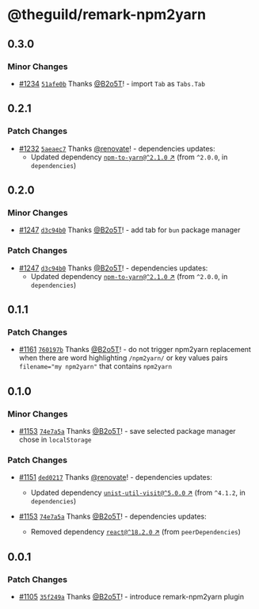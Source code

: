 # @theguild/remark-npm2yarn

## 0.3.0

### Minor Changes

- [#1234](https://github.com/the-guild-org/docs/pull/1234)
  [`51afe0b`](https://github.com/the-guild-org/docs/commit/51afe0bed8dbb065645dc88c879a5d8405f28e0f)
  Thanks [@B2o5T](https://github.com/B2o5T)! - import `Tab` as `Tabs.Tab`

## 0.2.1

### Patch Changes

- [#1232](https://github.com/the-guild-org/docs/pull/1232)
  [`5aeaec7`](https://github.com/the-guild-org/docs/commit/5aeaec777a6c5280c7e0f387502d8671ccddf148)
  Thanks [@renovate](https://github.com/apps/renovate)! - dependencies updates:
  - Updated dependency [`npm-to-yarn@^2.1.0` ↗︎](https://www.npmjs.com/package/npm-to-yarn/v/2.1.0)
    (from `^2.0.0`, in `dependencies`)

## 0.2.0

### Minor Changes

- [#1247](https://github.com/the-guild-org/docs/pull/1247)
  [`d3c94b0`](https://github.com/the-guild-org/docs/commit/d3c94b03e620e71e0ef5781afc0c9e8304ae0dfe)
  Thanks [@B2o5T](https://github.com/B2o5T)! - add tab for `bun` package manager

### Patch Changes

- [#1247](https://github.com/the-guild-org/docs/pull/1247)
  [`d3c94b0`](https://github.com/the-guild-org/docs/commit/d3c94b03e620e71e0ef5781afc0c9e8304ae0dfe)
  Thanks [@B2o5T](https://github.com/B2o5T)! - dependencies updates:
  - Updated dependency [`npm-to-yarn@^2.1.0` ↗︎](https://www.npmjs.com/package/npm-to-yarn/v/2.1.0)
    (from `^2.0.0`, in `dependencies`)

## 0.1.1

### Patch Changes

- [#1161](https://github.com/the-guild-org/docs/pull/1161)
  [`760197b`](https://github.com/the-guild-org/docs/commit/760197bbcde931e17d6033a18c1a0724e10e2c4e)
  Thanks [@B2o5T](https://github.com/B2o5T)! - do not trigger npm2yarn replacement when there are
  word highlighting `/npm2yarn/` or key values pairs `filename="my npm2yarn"` that contains
  `npm2yarn`

## 0.1.0

### Minor Changes

- [#1153](https://github.com/the-guild-org/docs/pull/1153)
  [`74e7a5a`](https://github.com/the-guild-org/docs/commit/74e7a5a7f25733166d5657a5b724dc0a8f35e03b)
  Thanks [@B2o5T](https://github.com/B2o5T)! - save selected package manager chose in `localStorage`

### Patch Changes

- [#1151](https://github.com/the-guild-org/docs/pull/1151)
  [`ded0217`](https://github.com/the-guild-org/docs/commit/ded0217953ea3d430a87db4349a4f199ad6de63a)
  Thanks [@renovate](https://github.com/apps/renovate)! - dependencies updates:

  - Updated dependency
    [`unist-util-visit@^5.0.0` ↗︎](https://www.npmjs.com/package/unist-util-visit/v/5.0.0) (from
    `^4.1.2`, in `dependencies`)

- [#1153](https://github.com/the-guild-org/docs/pull/1153)
  [`74e7a5a`](https://github.com/the-guild-org/docs/commit/74e7a5a7f25733166d5657a5b724dc0a8f35e03b)
  Thanks [@B2o5T](https://github.com/B2o5T)! - dependencies updates:
  - Removed dependency [`react@^18.2.0` ↗︎](https://www.npmjs.com/package/react/v/18.2.0) (from
    `peerDependencies`)

## 0.0.1

### Patch Changes

- [#1105](https://github.com/the-guild-org/docs/pull/1105)
  [`35f249a`](https://github.com/the-guild-org/docs/commit/35f249a4dd0803596afd34cd450a682b5f625557)
  Thanks [@B2o5T](https://github.com/B2o5T)! - introduce remark-npm2yarn plugin
